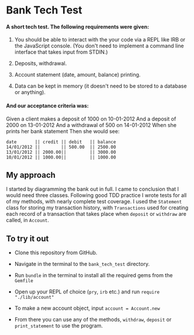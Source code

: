 # Bank Tech Test #

#### A short tech test. The following requirements were given:

1. You should be able to interact with the your code via a REPL like IRB or the JavaScript console. (You don't need to implement a command line interface that takes input from STDIN.)

2. Deposits, withdrawal.

3. Account statement (date, amount, balance) printing.

4. Data can be kept in memory (it doesn't need to be stored to a database or anything).

#### And our acceptance criteria was:

Given a client makes a deposit of 1000 on 10-01-2012 And a deposit of 2000 on 13-01-2012 And a withdrawal of 500 on 14-01-2012 When she prints her bank statement Then she would see:
```
date       || credit || debit   || balance
14/01/2012 ||        || 500.00  || 2500.00
13/01/2012 || 2000.00||         || 3000.00
10/01/2012 || 1000.00||         || 1000.00
```


## My approach

I started by diagramming the bank out in full. I came to conclusion that I would need three classes. Following good TDD practice I wrote tests for all of my methods, with nearly complete test coverage. I used the `Statement` class for storing my transaction history, with `Transactions` used for creating each record of a transaction that takes place when `deposit` or `withdraw` are called, in `Account`.


## To try it out

* Clone this repository from GitHub.

* Navigate in the terminal to the `bank_tech_test` directory.

* Run `bundle` in the terminal to install all the required gems from the `Gemfile`

* Open up your REPL of choice (`pry`, `irb` etc.) and run `require "./lib/account"`

* To make a new account object, input `account = Account.new`

* From there you can use any of the methods, `withdraw`, `deposit` or `print_statement` to use the program.
